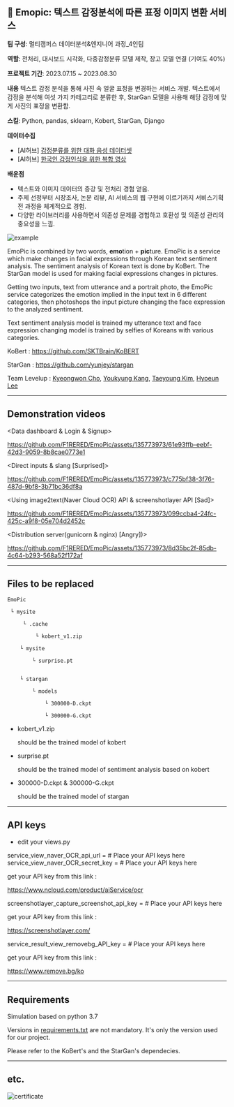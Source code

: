 ## 🤪 Emopic: 텍스트 감정분석에 따른 표정 이미지 변환 서비스
**팀 구성**: 멀티캠퍼스 데이터분석&엔지니어 과정_4인팀

**역할**: 전처리, 대시보드 시각화, 다중감정분류 모델 제작, 장고 모델 연결 (기여도 40%)

**프로젝트 기간**: 2023.07.15 ~ 2023.08.30

**내용** 
텍스트 감정 분석을 통해 사진 속 얼굴 표정을 변경하는 서비스 개발. 텍스트에서 감정을 분석해 여섯 가지 카테고리로 분류한 후, StarGan 모델을 사용해 해당 감정에 맞게 사진의 표정을 변환함.

**스킬**: Python, pandas, sklearn, Kobert, StarGan, Django

**데이터수집**

- [AI허브] [감정분류를 위한 대화 음성 데이터셋](https://www.aihub.or.kr/aihubdata/data/view.do?currMenu=115&topMenu=100&dataSetSn=263)
- [AI허브] [한국인 감정인식을 위한 복합 영상](https://www.aihub.or.kr/aihubdata/data/view.do?currMenu=115&topMenu=100&dataSetSn=82)

**배운점**

- 텍스트와 이미지 데이터의 증강 및 전처리 경험 얻음.
- 주제 선정부터 시장조사, 논문 리뷰, AI 서비스의 웹 구현에 이르기까지 서비스기획 전 과정을 체계적으로 경험.
- 다양한 라이브러리를 사용하면서 의존성 문제를 경험하고 호환성 및 의존성 관리의 중요성을 느낌.

![example](images/example.png)



 EmoPic is combined by two words, **emo**tion + **pic**ture. EmoPic is a service which make changes in facial expressions through Korean text sentiment analysis. The sentiment analysis of Korean text is done by KoBert. The StarGan model is used for making facial expressions changes in pictures.

 Getting two inputs, text from utterance and a portrait photo, the EmoPic service categorizes the emotion implied in the input text in 6 different categories, then photoshops the input picture changing the face expression to the analyzed sentiment.

 Text sentiment analysis model is trained my utterance text and face expression changing model is trained by selfies of Koreans with various categories.

KoBert : https://github.com/SKTBrain/KoBERT

StarGan : https://github.com/yunjey/stargan

Team Levelup : [Kyeongwon Cho](https://github.com/F1RERED), [Youkyung Kang](https://github.com/KYK0328), [Taeyoung Kim](https://github.com/xaeyoungkim), [Hyoeun Lee](https://github.com/hyony2)

--------------

## Demonstration videos

<Data dashboard & Login & Signup>

https://github.com/F1RERED/EmoPic/assets/135773973/61e93ffb-eebf-42d3-9059-8b8cae0773e1

<Direct inputs & slang [Surprised]>

https://github.com/F1RERED/EmoPic/assets/135773973/c775bf38-3f76-487d-9bf8-3b71bc36df8a

<Using image2text(Naver Cloud OCR) API & screenshotlayer API [Sad]>

https://github.com/F1RERED/EmoPic/assets/135773973/099ccba4-24fc-425c-a9f8-05e704d2452c

<Distribution server(gunicorn & nginx)  [Angry])>

https://github.com/F1RERED/EmoPic/assets/135773973/8d35bc2f-85db-4c64-b293-568a52f172af

--------------------------------

## Files to be replaced

```
EmoPic

 └ mysite

	 └ .cache

		 └ kobert_v1.zip

	└ mysite

		└ surprise.pt


	└ stargan

		└ models

			└ 300000-D.ckpt

			└ 300000-G.ckpt

```

* kobert_v1.zip

  should be the trained model of kobert

+ surprise.pt

  should be the trained model of sentiment analysis based on kobert

+ 300000-D.ckpt & 300000-G.ckpt 

  should be the trained model of stargan 

-------

## API keys

* edit your views.py

service_view_naver_OCR_api_url = # Place your API keys here
service_view_naver_OCR_secret_key = # Place your API keys here

get your API key from this link :

https://www.ncloud.com/product/aiService/ocr



screenshotlayer_capture_screenshot_api_key = # Place your API keys here

get your API key from this link :

https://screenshotlayer.com/



service_result_view_removebg_API_key = # Place your API keys here

get your API key from this link :

https://www.remove.bg/ko



-------------------------

## Requirements

 Simulation based on python 3.7

 Versions in [requirements.txt](requirements.txt) are not mandatory. It's only the version used for our project.

 Please refer to the KoBert's and the StarGan's dependecies.

---------------------------------

## etc.

![certificate](images/[D27]_상장(문제해결빅데이터활용프로젝트)_최우수상_3조.jpg)
